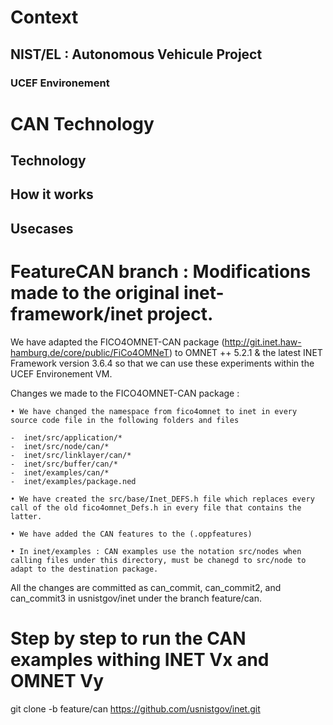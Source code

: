 # Context

## NIST/EL : Autonomous Vehicule Project 

### UCEF Environement

# CAN Technology

## Technology 

## How it works

## Usecases

# FeatureCAN branch : Modifications made to the original inet-framework/inet project. 

We have adapted the FICO4OMNET-CAN package (http://git.inet.haw-hamburg.de/core/public/FiCo4OMNeT) to OMNET ++ 5.2.1 & the latest INET Framework version 3.6.4 so that we can use these experiments within the UCEF Environement VM. 

Changes we made to the FICO4OMNET-CAN package : 

	• We have changed the namespace from fico4omnet to inet in every source code file in the following folders and files 
	
	-  inet/src/application/* 
	-  inet/src/node/can/* 
	-  inet/src/linklayer/can/*
	-  inet/src/buffer/can/*
	-  inet/examples/can/*
	-  inet/examples/package.ned
	
	• We have created the src/base/Inet_DEFS.h file which replaces every call of the old fico4omnet_Defs.h in every file that contains the latter.
	
	• We have added the CAN features to the (.oppfeatures)
	
	• In inet/examples : CAN examples use the notation src/nodes when calling files under this directory, must be chanegd to src/node to adapt to the destination package.

 
All the changes are committed as can_commit, can_commit2, and can_commit3 in usnistgov/inet under the branch feature/can. 



# Step by step to run the CAN examples withing INET Vx and OMNET Vy 


git clone -b feature/can https://github.com/usnistgov/inet.git
